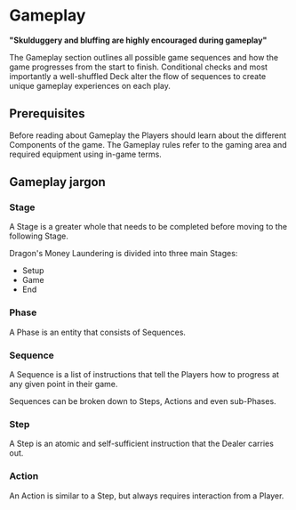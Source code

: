 # Gameplay

**"Skulduggery and bluffing are highly encouraged during gameplay"**

The Gameplay section outlines all possible game sequences and how the game progresses from the start to finish. Conditional checks and most importantly a well-shuffled Deck alter the flow of sequences to create unique gameplay experiences on each play.

## Prerequisites

Before reading about Gameplay the Players should learn about the different Components of the game. The Gameplay rules refer to the gaming area and required equipment using in-game terms.

## Gameplay jargon

### Stage

A Stage is a greater whole that needs to be completed before moving to the following Stage.

Dragon's Money Laundering is divided into three main Stages:

* Setup
* Game
* End

### Phase

A Phase is an entity that consists of Sequences.

### Sequence

A Sequence is a list of instructions that tell the Players how to progress at any given point in their game.

Sequences can be broken down to Steps, Actions and even sub-Phases.

### Step

A Step is an atomic and self-sufficient instruction that the Dealer carries out.

### Action

An Action is similar to a Step, but always requires interaction from a Player.
